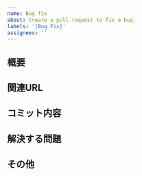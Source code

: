 ```yaml
---
name: Bug fix
about: Create a pull request to fix a bug.
labels: '[Bug Fix]'
assignees: ''
---
```


## 概要

<!-- 修正の概要 -->

## 関連URL

<!-- 関連する issue や画面の URL -->

## コミット内容

<!-- 変更点を箇条書きで説明 -->

## 解決する問題

<!-- この変更によって解決する問題 -->

## その他

<!-- その他追記することがあれば -->
